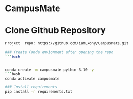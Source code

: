 # CampusMate

# Clone Github Repository
```bash
Project  repo: https://github.com/iamExony/CampusMate.git

### Create Conda envionment after opening the repo
```bash


conda create -m campusmate python-3.10 -y
```bash
conda activate campusmate

### Install requirements
pip install -r requirements.txt
